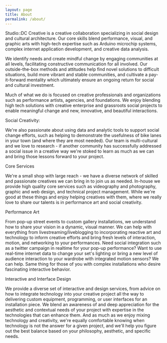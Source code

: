 ```yaml
---
layout: page
title: About
permalink: /about/
---
```


Studio::DC Creative is a creative collaboration specializing in social design and cultural architecture. Our core skills blend performance, visual, and graphic arts with high-tech expertise such as Arduino microchip systems, complex internet application development, and creative data analysis.   

We identify needs and create mindful change by engaging communities at all levels, facilitating constructive communication for all involved. Our outside-the-box methods and attitudes help find novel solutions to difficult situations, build more vibrant and stable communities, and cultivate a pay-it-forward mentality which ultimately ensure an ongoing return for social and cultural investment.

Much of what we do is focused on creative professionals and organizations such as performance artists, agencies, and foundations. We enjoy blending high tech solutions with creative enterprise and grassroots social projects to enable meaningful change and new, innovative, and beautiful interactions.  

Social Creativity:   

We're also passionate about using data and analytic tools to support social change efforts, such as helping to demonstrate the usefulness of bike lanes in your town (and where they are most needed). Our team is multi-cultural and we love to research - if another community has successfully addressed a social issue in a creative way we're stoked to learn as much as we can and bring those lessons forward to your project.

Core Services

We're a small shop with large reach - we have a diverse network of skilled and passionate creatives we can bring in to join us as needed. In-house we provide high quality core services such as videography and photography, graphic and web design, and technical project management. While we're good at these things and enjoy helping creatives with them, where we really love to share our talents is in performance art and social creativity.

Performance Art

From pop-up street events to custom gallery installations, we understand how to share your vision in a dynamic, visual manner. We can help with everything from livestreaming/liveblogging to incorporating reactive art and technology to inform creative efforts and bring fresh levels of interaction, motion, and networking to your performances. Need social integration such as a twitter campaign in realtime for your pop-up performance? Want to use real-time internet data to change your set's lighting or bring a new level of audience interaction to your wardrobe with integrated motion sensors? We can help. Same thing for those of you with complex installations who desire fascinating interactive behavior.     

Interactive and Interface Design

We provide a diverse set of interactive and design services, from advice on how to integrate technology into your creative project all the way to delivering custom equipment, programming, or user interfaces for an installation piece. We blend an awareness of and deep appreciation for the aesthetic and contextual needs of your project with expertise in the technologies that can enhance them. And as much as we enjoy mixing technology and creativity, we're equally comfortable knowing when technology is not the answer for a given project, and we'll help you figure out the best balance based on your philosophy, aesthetic, and specific needs.
